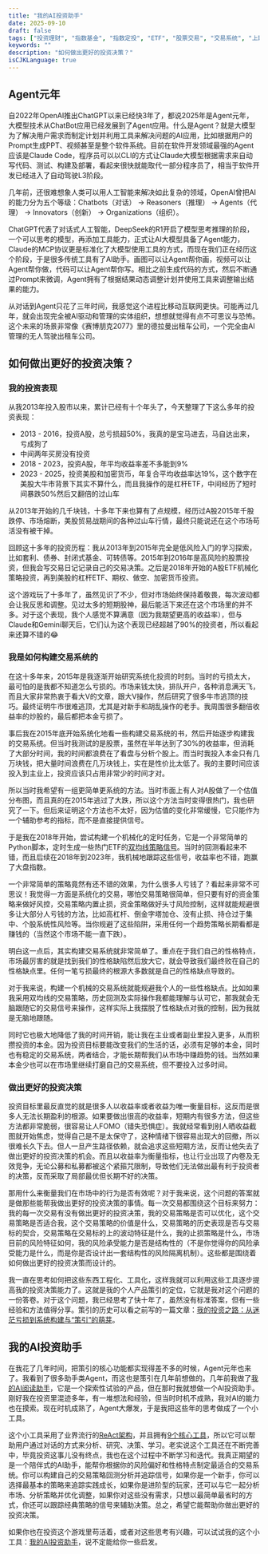 ```yaml
---
title: "我的AI投资助手"
date: 2025-09-10
draft: false
tags: ["投资理财", "指数基金", "指数定投", "ETF", "股票交易", "交易系统", "上班族理财"]
keywords: ""
description: "如何做出更好的投资决策？"
isCJKLanguage: true
---
```


## Agent元年

自2022年OpenAI推出ChatGPT以来已经快3年了，都说2025年是Agent元年，大模型技术从ChatBot应用已经发展到了Agent应用。什么是Agent？就是大模型为了解决用户需求而制定计划并利用工具来解决问题的AI应用，比如根据用户的Prompt生成PPT、视频甚至是整个软件系统。目前在软件开发领域最强的Agent应该是Claude Code，程序员可以以CLI的方式让Claude大模型根据需求来自动写代码、测试、构建及部署，看起来很快就能取代一部分程序员了，相当于软件开发已经进入了自动驾驶L3阶段。

几年前，还很难想象人类可以用人工智能来解决如此复杂的领域，OpenAI曾把AI的能力分为五个等级：Chatbots（对话） -> Reasoners（推理） -> Agents（代理） -> Innovators（创新） -> Organizations（组织）。

ChatGPT代表了对话式人工智能，DeepSeek的R1开启了模型思考推理的阶段，一个可以思考的模型，再添加工具能力，正式让AI大模型具备了Agent能力，Claude的MCP协议更是标准化了大模型使用工具的方式，而现在我们正在经历这个阶段，于是很多传统工具有了AI助手。画图可以让Agent帮你画，视频可以让Agent帮你做，代码可以让Agent帮你写。相比之前生成代码的方式，然后不断通过Prompt来微调，Agent拥有了根据结果动态调整计划并使用工具来调整输出结果的能力。

从对话到Agent只花了三年时间，我感觉这个进程比移动互联网更快。可能再过几年，就会出现完全被AI驱动和管理的实体组织，想想就觉得有点不可思议与恐怖。这个未来的场景非常像《赛博朋克2077》里的德拉曼出租车公司，一个完全由AI管理的无人驾驶出租车公司。

## 如何做出更好的投资决策？

### 我的投资表现

从我2013年投入股市以来，累计已经有十个年头了，今天整理了下这么多年的投资表现：

- 2013 - 2016，投资A股，总亏损超50%，我真的是宝马进去，马自达出来，亏成狗了
- 中间两年买房没有投资
- 2018 - 2023，投资A股，年平均收益率差不多能到9%
- 2023 - 2025，投资美股和加密货币，年复合平均收益率达19%，这个数字在美股大牛市背景下其实不算什么，而且我操作的是杠杆ETF，中间经历了短时间暴跌50%然后又翻倍的过山车

从2013年开始的几千块钱，十多年下来也算有了点规模，经历过A股2015年千股跌停、市场熔断，美股贸易战期间的各种过山车行情，最终只能说还在这个市场苟活没有被干掉。

回顾这十多年的投资历程：我从2013年到2015年完全是低风险入门的学习探索，比如套利、债券、封闭式基金、可转债等。2015年到2016年是高风险的股票投资，但我会写交易日记记录自己的交易决策。之后是2018年开始的A股ETF机械化策略投资，再到美股的杠杆ETF、期权、做空、加密货币投资。

这个游戏玩了十多年了，虽然见识了不少，但对市场始终保持着敬畏，每次波动都会让我反思和调整。见过太多的短期股神，最后能活下来还在这个市场里的并不多。对于这个表现，我个人感觉不算满意（因为我期望更高的收益率），但与Claude和Gemini聊天后，它们认为这个表现已经超越了90%的投资者，所以看起来还算不错的😂

### 我是如何构建交易系统的

在这十多年来，2015年是我逐渐开始研究系统化投资的时刻。当时的亏损太大，最可怕的是我都不知道怎么亏损的。市场来钱太快，排队开户，各种消息满天飞，而且大家非常热衷于看大V的文章，跟大V操作，然后研究了很多牛市逃顶的技巧。最终证明牛市很难逃顶，尤其是对新手和胡乱操作的老手。我周围很多翻倍收益率的炒股的，最后都把本金亏损了。

事后我在2015年底开始系统化地看一些构建交易系统的书，然后开始逐步构建我的交易系统。但当时我测试的是股票，虽然在半年达到了30%的收益率，但消耗了大部分时间，我的时间都浪费在了看盘与分析个股上。而当时我投入本金只有几万块钱，把大量时间浪费在几万块钱上，实在是性价比太低了。我的主要时间应该投入到主业上，投资应该只占用非常少的时间才对。

所以当时我希望有一组更简单更系统的方法。当时市面上有人对A股做了一个估值分布图，而且真的在2015年逃过了大跌，所以这个方法当时变得很热门，我也研究了一下。但后来证明这个方法也不太好，因为估值的变化非常缓慢，它只能作为一个辅助参考的指标，而不是直接提供信号。

于是我在2018年开始，尝试构建一个机械化的定时任务，它是一个非常简单的Python脚本，定时生成一些热门ETF的[双均线策略信号](/money/passive-income-protfolio/202008/)。当时的回测看起来不错，而且后续在2018年到2023年，我机械地跟踪这些信号，收益率也不错，跑赢了大盘指数。

一个非常简单的策略竟然有还不错的效果，为什么很多人亏钱了？看起来非常不可思议！我觉得一方面是系统化的交易，哪怕交易策略很简单，但只要有好的资金策略来做好风控，交易策略内置止损，资金策略做好头寸风险控制，这样就能规避很多让大部分人亏钱的方法，比如高杠杆、倒金字塔加仓、没有止损、持仓过于集中、个股系统性风险等。当你规避了这些陷阱，采用任何一个趋势策略长期看都是赚钱的（当然这个市场不能一直下跌）。

明白这一点后，其实构建交易系统就非常简单了。重点在于我们自己的性格特点，市场最厉害的就是找到我们的性格缺陷然后放大它，就会导致我们最终败在自己的性格缺点里。任何一笔亏损最终的根源大多数就是自己的性格缺点导致的。

对于我来说，构建一个机械的交易系统就能规避我个人的一些性格缺点。比如如果我采用双均线的交易策略，历史回测及实际操作我都能理解与认可它，那我就会无脑跟随它的交易信号来操作，这样实际上我摆脱了性格缺点对我的控制，因为我就是无脑地跟随。

同时它也极大地降低了我的时间开销，能让我在主业或者副业里投入更多，从而积攒投资的本金。因为投资目标要能改变我们的生活的话，必须有足够的本金，同时也有稳定的交易系统，两者结合，才能长期帮我们从市场中赚趋势的钱。当然如果本金少也可以在市场里继续打磨自己的交易系统，但不要投入过多时间。

### 做出更好的投资决策

投资目标里最反直觉的就是很多人以收益率或者收益为唯一衡量目标，这反而是很多人无法长期盈利的根源。如果要做出很高的收益率，短期内有很多方法，但这些方法都非常脆弱，很容易让人FOMO（错失恐惧症）。我就经常看到别人晒收益截图就开始焦虑，觉得自己是不是太保守了，这种情绪下很容易出现大的回撤，所以很难长久下去。但人一旦产生路径依赖，就会追求这些短期方法，反而让他失去了做出更好的投资决策的机会。而且以收益率为衡量指标，也让行业出现了内卷及无效竞争，无论公募和私募都被这个紧箍咒限制，导致他们无法做出最有利于投资者的决策，反而采取了局部最优但长期不好的决策。

那用什么来衡量我们在市场中的行为是否有效呢？对于我来说，这个问题的答案就是做那些能帮我做出更好的投资决策的事情。每一次交易都围绕这个目标来努力：我的每一次交易有没有做出更好的投资决策，我的交易策略是否可以优化，这个交易策略是否适合我，这个交易策略的价值是什么，交易策略的历史表现是否与交易标的契合，交易策略在交易标的上的波动特征是什么，我的止损策略是什么，市场目前的风险特征如何，我的风险承受能力是否是结构性的（不是你觉得你的风险承受能力是什么，而是你是否设计出一套结构性的风险隔离机制）。这些都是围绕着如何做出更好的投资决策而设计的。

我一直在思考如何把这些东西工程化、工具化，这样我就可以利用这些工具逐步提高我的投资决策能力了。这就是我的个人产品策引的定位，它就是我对这个问题的一份答卷。对于这个问题，我已经思考了快十年了，虽然没有标准答案，但有一些经验和方法值得分享。策引的历史可以看之前写的一篇文章：[我的投资之路：从迷茫亏损到系统构建与“策引”的萌芽](/self/my-investment-path/)。

## 我的AI投资助手

在我花了几年时间，把策引的核心功能都实现得差不多的时候，Agent元年也来了。我看到了很多助手类Agent，而这也是策引在几年前想做的。几年前我做了[我的AI阅读助手](/self/my-gpt-reader/)，它是一个探索性试验的产品，但在那时我就想做一个AI投资助手。刚好我在投资里混迹多年，有一堆想法和经验，但当时时机不成熟，我对AI的能力也在摸索。现在时机成熟了，Agent大爆发，于是我把这些年的思考做成了一个小工具。

这个小工具采用了业界流行的[ReAct架构](https://docs.myinvestpilot.com/docs/ai-assistant/roadmap)，并且拥有[9个核心工具](https://docs.myinvestpilot.com/docs/ai-assistant/capabilities)，所以它可以帮助用户通过对话的方式来分析、研究、决策、学习。老实说这个工具还在不断完善中，毕竟投资这事儿没有终点，我也在这个过程中不断学习和迭代。我真正期望的是一个陪伴式的AI助手，能帮你根据你的风险偏好和性格特点制定最适合的交易系统。你可以构建自己的交易策略回测分析并追踪信号，如果你是一个新手，你可以选择最基本的策略来追踪实践成长，如果你是进阶型的玩家，还可以与它一起分析市场、分析策略并优化调整，如果你对这些没有需求，只想以最简单最省时的方式，你还可以跟踪经典策略的信号来辅助决策。总之，希望它能帮助你做出更好的投资决策。

如果你也在投资这个游戏里苟活着，或者对这些思考有兴趣，可以试试我的这个小工具：[我的AI投资助手](https://www.myinvestpilot.com/chat2invest)，说不定能给你一些启发。
